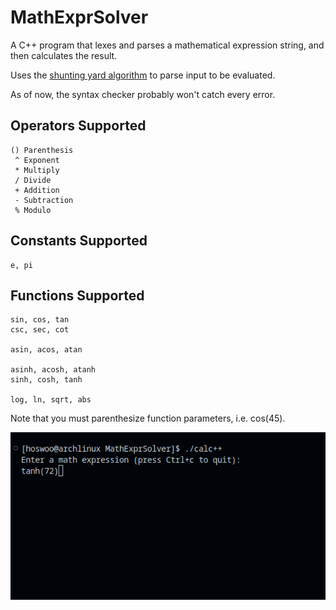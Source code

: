 # MathExprSolver 
A C++ program that lexes and parses a mathematical expression string, and then calculates the result.

Uses the [shunting yard algorithm](https://en.wikipedia.org/wiki/Shunting_yard_algorithm) to parse input to be evaluated.

As of now, the syntax checker probably won't catch every error.

## Operators Supported
```
() Parenthesis
 ^ Exponent
 * Multiply
 / Divide
 + Addition
 - Subtraction
 % Modulo
```

## Constants Supported
```
e, pi
```

## Functions Supported
```
sin, cos, tan
csc, sec, cot

asin, acos, atan

asinh, acosh, atanh
sinh, cosh, tanh

log, ln, sqrt, abs

```

Note that you must parenthesize function parameters, i.e. cos(45).

![Example](images/calc++.gif)
